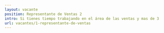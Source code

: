 ```yaml
---
layout: vacante
position: Representante de Ventas 2
intro: Si tienes tiempo trabajando en el área de las ventas y mas de 3 años de experiencia comercializando plataformas del modelo SaaS (Software as a Service), de preferencia en el ámbito de las Fintech en México, esta oportunidad es para ti.
url: vacantes/1-representante-de-ventas
---
```

